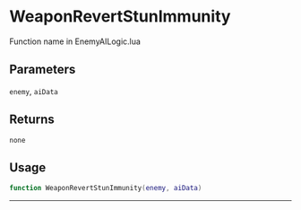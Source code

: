# WeaponRevertStunImmunity
Function name in EnemyAILogic.lua
## Parameters
`enemy`, `aiData`
## Returns
`none`
## Usage
```lua
function WeaponRevertStunImmunity(enemy, aiData)
```
---
